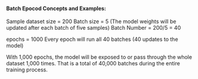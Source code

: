 #### Batch Epocod Concepts and Examples:
Sample dataset size = 200
Batch size = 5 (The model weights will be updated after each batch of five samples)
Batch Number = 200/5 = 40 

epochs = 1000
Every epoch will run all 40 batches (40 updates to the model)

With 1,000 epochs, the model will be exposed to or pass through the whole dataset 1,000 times. That is a total of 40,000 batches during the entire training process.
